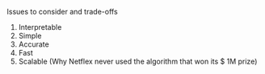 

Issues to consider and trade-offs

1. Interpretable
2. Simple
3. Accurate
4. Fast
5. Scalable (Why Netflex never used the algorithm that won its $ 1M prize)
